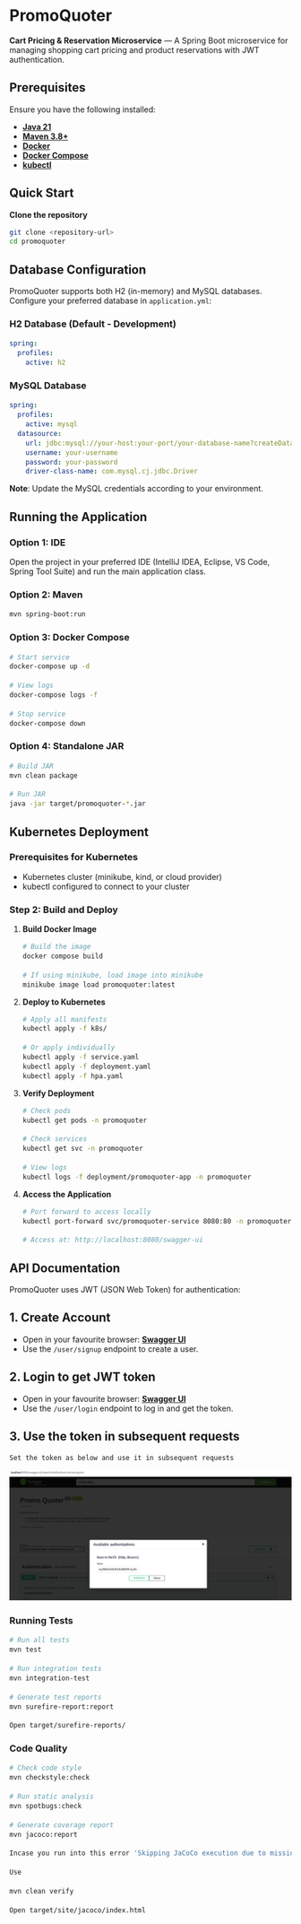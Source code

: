 # PromoQuoter

**Cart Pricing & Reservation Microservice** — A Spring Boot microservice for managing shopping cart pricing and product reservations with JWT authentication.

## Prerequisites

Ensure you have the following installed:

- [**Java 21**](https://www.oracle.com/java/technologies/javase/jdk21-archive-downloads.html)
- [**Maven 3.8+**](https://maven.apache.org/download.cgi)
- [**Docker**](https://www.docker.com/get-started)
- [**Docker Compose**](https://docs.docker.com/compose/install/)
- [**kubectl**](https://kubernetes.io/docs/tasks/tools/)

## Quick Start

**Clone the repository**
   ```bash
   git clone <repository-url>
   cd promoquoter
   ```

## Database Configuration

PromoQuoter supports both H2 (in-memory) and MySQL databases. Configure your preferred database in `application.yml`:

### H2 Database (Default - Development)
```application-h2.yml
spring:
  profiles:
    active: h2
```

### MySQL Database
```application-mysql.yml
spring:
  profiles:
    active: mysql
  datasource:
    url: jdbc:mysql://your-host:your-port/your-database-name?createDatabaseIfNotExist=true
    username: your-username
    password: your-password
    driver-class-name: com.mysql.cj.jdbc.Driver
```

**Note**: Update the MySQL credentials according to your environment.

## Running the Application

### Option 1: IDE
Open the project in your preferred IDE (IntelliJ IDEA, Eclipse, VS Code, Spring Tool Suite) and run the main application class.

### Option 2: Maven
```bash
mvn spring-boot:run
```

### Option 3: Docker Compose
```bash
# Start service
docker-compose up -d

# View logs
docker-compose logs -f

# Stop service
docker-compose down
```

### Option 4: Standalone JAR
```bash
# Build JAR
mvn clean package

# Run JAR
java -jar target/promoquoter-*.jar
```

## Kubernetes Deployment

### Prerequisites for Kubernetes
- Kubernetes cluster (minikube, kind, or cloud provider)
- kubectl configured to connect to your cluster

### Step 2: Build and Deploy

1. **Build Docker Image**
   ```bash
   # Build the image
   docker compose build

   # If using minikube, load image into minikube
   minikube image load promoquoter:latest
   ```

2. **Deploy to Kubernetes**
   ```bash
   # Apply all manifests
   kubectl apply -f k8s/

   # Or apply individually
   kubectl apply -f service.yaml
   kubectl apply -f deployment.yaml
   kubectl apply -f hpa.yaml
   ```

3. **Verify Deployment**
   ```bash
   # Check pods
   kubectl get pods -n promoquoter

   # Check services
   kubectl get svc -n promoquoter

   # View logs
   kubectl logs -f deployment/promoquoter-app -n promoquoter
   ```

4. **Access the Application**
   ```bash
   # Port forward to access locally
   kubectl port-forward svc/promoquoter-service 8080:80 -n promoquoter

   # Access at: http://localhost:8080/swagger-ui
   ```

## API Documentation

PromoQuoter uses JWT (JSON Web Token) for authentication:

## 1. Create Account

- Open in your favourite browser: [**Swagger UI**](http://localhost:8089/swagger-ui/index.html)
- Use the `/user/signup` endpoint to create a user.

## 2. Login to get JWT token

- Open in your favourite browser: [**Swagger UI**](http://localhost:8089/swagger-ui/index.html)
- Use the `/user/login` endpoint to log in and get the token.


## 3. **Use the token in subsequent requests**
   ```bash
   Set the token as below and use it in subsequent requests 
   ```
![token.png](token.png)

### Running Tests
```bash
# Run all tests
mvn test

# Run integration tests
mvn integration-test

# Generate test reports
mvn surefire-report:report

Open target/surefire-reports/
```

### Code Quality
```bash
# Check code style
mvn checkstyle:check

# Run static analysis
mvn spotbugs:check

# Generate coverage report
mvn jacoco:report

Incase you run into this error 'Skipping JaCoCo execution due to missing execution data file'

Use

mvn clean verify

Open target/site/jacoco/index.html
```
